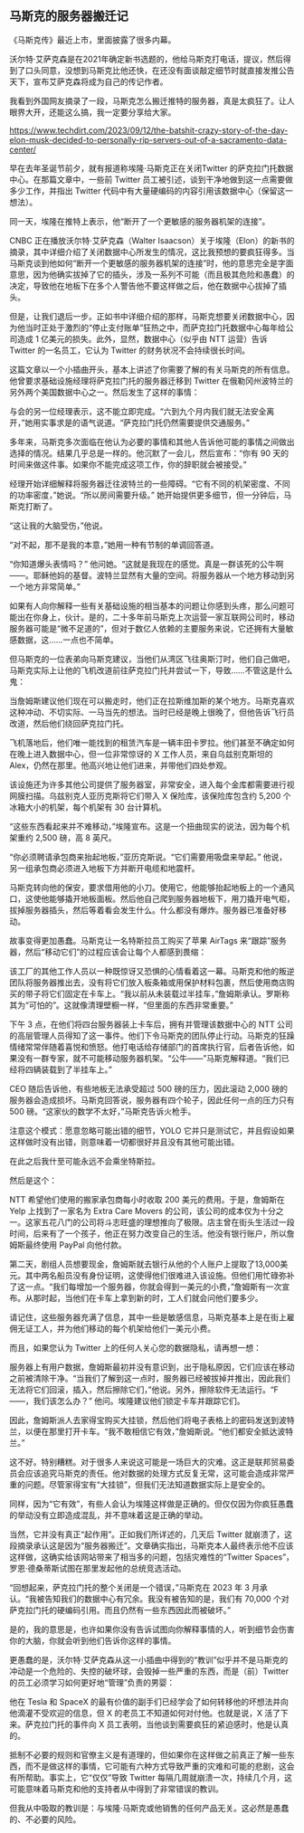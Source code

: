 ## 马斯克的服务器搬迁记

《马斯克传》最近上市，里面披露了很多内幕。

沃尔特·艾萨克森是在2021年确定新书选题的，他给马斯克打电话，提议，然后得到了口头同意，没想到马斯克比他还快，在还没有面谈敲定细节时就直接发推公告天下，宣布艾萨克森将成为自己的传记作者。

我看到外国网友摘录了一段，马斯克怎么搬迁推特的服务器，真是太疯狂了。让人眼界大开，还能这么搞，我一定要分享给大家。

https://www.techdirt.com/2023/09/12/the-batshit-crazy-story-of-the-day-elon-musk-decided-to-personally-rip-servers-out-of-a-sacramento-data-center/

早在去年圣诞节前夕，就有报道称埃隆·马斯克正在关闭Twitter 的萨克拉门托数据中心。在那篇文章中，一些前 Twitter 员工被引述，谈到干净地做到这一点需要做多少工作，并指出 Twitter 代码中有大量硬编码的内容引用该数据中心（保留这一想法）。

同一天，埃隆在推特上表示，他“断开了一个更敏感的服务器机架的连接”。


CNBC 正在播放沃尔特·艾萨克森（Walter Isaacson）关于埃隆（Elon）的新书的摘录，其中详细介绍了关闭数据中心所发生的情况，这比我预想的要疯狂得多。当马斯克谈到他如何“断开一个更敏感的服务器机架的连接”时，他的意思完全是字面意思，因为他确实拔掉了它的插头，涉及一系列不可能（而且极其危险和愚蠢）的决定，导致他在地板下在多个人警告他不要这样做之后，他在数据中心拔掉了插头。

但是，让我们退后一步。正如书中详细介绍的那样，马斯克想要关闭数据中心，因为他当时正处于激烈的“停止支付账单”狂热之中，而萨克拉门托数据中心每年给公司造成 1 亿美元的损失。此外，显然，数据中心（似乎由 NTT 运营）告诉 Twitter 的一名员工，它认为 Twitter 的财务状况不会持续很长时间。

这篇文章以一个小插曲开头，基本上讲述了你需要了解的有关马斯克的所有信息。他曾要求基础设施经理将萨克拉门托的服务器迁移到 Twitter 在俄勒冈州波特兰的另外两个美国数据中心之一。然后发生了这样的事情：

与会的另一位经理表示，这不能立即完成。“六到九个月内我们就无法安全离开，”她用实事求是的语气说道。“萨克拉门托仍然需要提供交通服务。”

多年来，马斯克多次面临在他认为必要的事情和其他人告诉他可能的事情之间做出选择的情况。结果几乎总是一样的。他沉默了一会儿，然后宣布：“你有 90 天的时间来做这件事。如果你不能完成这项工作，你的辞职就会被接受。”

经理开始详细解释将服务器迁往波特兰的一些障碍。“它有不同的机架密度、不同的功率密度，”她说。“所以房间需要升级。” 她开始提供更多细节，但一分钟后，马斯克打断了。

“这让我的大脑受伤，”他说。

“对不起，那不是我的本意，”她用一种有节制的单调回答道。

“你知道爆头表情吗？” 他问她。“这就是我现在的感觉。真是一群该死的公牛啊——。耶稣他妈的基督。波特兰显然有大量的空间。将服务器从一个地方移动到另一个地方非常简单。”

如果有人向你解释一些有关基础设施的相当基本的问题让你感到头疼，那么问题可能出在你身上，伙计。是的，二十多年前马斯克上次运营一家互联网公司时，移动服务器可能是“微不足道的”，但对于数亿人依赖的主要服务来说，它还拥有大量敏感数据，这……一点也不简单。

但马斯克的一位表弟向马斯克建议，当他们从湾区飞往奥斯汀时，他们自己做吧，马斯克实际上让他的飞机改道前往萨克拉门托并尝试一下，导致……不管这是什么鬼：

当詹姆斯建议他们现在可以搬走时，他们正在拉斯维加斯的某个地方。马斯克喜欢这种冲动、不切实际、一马当先的想法。当时已经是晚上很晚了，但他告诉飞行员改道，然后他们绕回萨克拉门托。

飞机落地后，他们唯一能找到的租赁汽车是一辆丰田卡罗拉。他们甚至不确定如何在晚上进入数据中心，但一位非常惊讶的 X 工作人员，来自乌兹别克斯坦的 Alex，仍然在那里。他高兴地让他们进来，并带他们四处参观。

该设施还为许多其他公司提供了服务器室，非常安全，进入每个金库都需要进行视网膜扫描。乌兹别克人亚历克斯将它们带入 X 保险库，该保险库包含约 5,200 个冰箱大小的机架，每个机架有 30 台计算机。

“这些东西看起来并不难移动，”埃隆宣布。这是一个扭曲现实的说法，因为每个机架重约 2,500 磅，高 8 英尺。

“你必须聘请承包商来抬起地板，”亚历克斯说。“它们需要用吸盘来举起。” 他说，另一组承包商必须进入地板下方并断开电缆和地震杆。

马斯克转向他的保安，要求借用他的小刀。使用它，他能够抬起地板上的一个通风口，这使他能够撬开地板面板。然后他自己爬到服务器地板下，用刀撬开电气柜，拔掉服务器插头，然后等着看会发生什么。什么都没有爆炸。服务器已准备好移动。

故事变得更加愚蠢。马斯克让一名特斯拉员工购买了苹果 AirTags 来“跟踪”服务器，然后“移动它们”的过程应该会让每个人都感到畏缩：

该工厂的其他工作人员以一种既惊讶又恐惧的心情看着这一幕。马斯克和他的叛逆团队将服务器推出去，没有将它们放入板条箱或用保护材料包裹，然后使用商店购买的带子将它们固定在卡车上。“我以前从未装载过半挂车，”詹姆斯承认。罗斯称其为“可怕的”。这就像清理壁橱一样，“但里面的东西非常重要。”

下午 3 点，在他们将四台服务器装上卡车后，拥有并管理该数据中心的 NTT 公司的高层管理人员得知了这一事件。他们下令马斯克的团队停止行动。马斯克的狂躁情绪常常伴随着喜悦和愤怒。他打电话给存储部门的首席执行官，后者告诉他，如果没有一群专家，就不可能移动服务器机架。“公牛——”马斯克解释道。“我们已经将四辆装载到了半挂车上。”

CEO 随后告诉他，有些地板无法承受超过 500 磅的压力，因此滚动 2,000 磅的服务器会造成损坏。马斯克回答说，服务器有四个轮子，因此任何一点的压力只有 500 磅。“这家伙的数学不太好，”马斯克告诉火枪手。

注意这个模式：愿意忽略可能出错的细节，YOLO 它并只是测试它，并且假设如果这样做时没有出错，则意味着一切都很好并且没有其他可能出错。

在此之后我什至可能永远不会乘坐特斯拉。

然后是这个：

NTT 希望他们使用的搬家承包商每小时收取 200 美元的费用。于是，詹姆斯在 Yelp 上找到了一家名为 Extra Care Movers 的公司，该公司的成本仅为十分之一。这家五花八门的公司将斗志旺盛的理想推向了极限。店主曾在街头生活过一段时间，后来有了一个孩子，他正在努力改变自己的生活。他没有银行账户，所以詹姆斯最终使用 PayPal 向他付款。

第二天，剧组人员想要现金，詹姆斯就去银行从他的个人账户上提取了13,000美元。其中两名船员没有身份证明，这使得他们很难进入该设施。但他们用忙碌弥补了这一点。“我们每增加一个服务器，你就会得到一美元的小费，”詹姆斯有一次宣布。从那时起，当他们在卡车上拿到新的时，工人们就会问他们要多少。

请记住，这些服务器充满了信息，其中一些是敏感信息，马斯克基本上是在街上雇佣无证工人，并为他们移动的每个机架给他们一美元小费。

而且，如果您认为 Twitter 上的任何人关心您的数据隐私，请再想一想：

服务器上有用户数据，詹姆斯最初并没有意识到，出于隐私原因，它们应该在移动之前被清除干净。“当我们了解到这一点时，服务器已经被拔掉并推出，因此我们无法将它们回滚，插入，然后擦除它们，”他说。另外，擦除软件无法运行。“F——，我们该怎么办？” 他问。埃隆建议他们锁定卡车并跟踪它们。

因此，詹姆斯派人去家得宝购买大挂锁，然后他们将电子表格上的密码发送到波特兰，以便在那里打开卡车。“我不敢相信它有效，”詹姆斯说。“他们都安全抵达波特兰。”

这不好。特别糟糕。对于很多人来说这可能是一场巨大的灾难。这正是联邦贸易委员会应该追究马斯克的责任。他对数据的处理方式反复无常，这可能会造成非常严重的问题。尽管家得宝有“大挂锁”，但我们无法知道数据实际上是安全的。

同样，因为“它有效”，有些人会认为埃隆这样做是正确的。但仅仅因为你疯狂愚蠢的举动没有立即造成混乱，并不意味着这是正确的举动。

当然，它并没有真正“起作用”。正如我们所详述的，几天后 Twitter 就崩溃了，这段摘录承认这是因为“服务器搬迁”。文章确实指出，马斯克本人最终表示他不应该这样做，这确实给该网站带来了相当多的问题，包括灾难性的“Twitter Spaces”，罗恩·德桑蒂斯试图在那里发起他的总统竞选活动。

“回想起来，萨克拉门托的整个关闭是一个错误，”马斯克在 2023 年 3 月承认。“我被告知我们的数据中心有冗余。我没有被告知的是，我们有 70,000 个对萨克拉门托的硬编码引用。而且仍然有一些东西因此而被破坏。”

是的，我的意思是，也许如果你没有告诉试图向你解释事情的人，听到细节会伤害你的大脑，你就会听到他们告诉你这样的事情。

更愚蠢的是，沃尔特·艾萨克森从这一小插曲中得到的“教训”似乎并不是马斯克的冲动是一个危险的、失控的破坏球，会毁掉一些严重的东西，而是（前）Twitter 的员工必须学习如何更好地“管理”负责的男婴：

他在 Tesla 和 SpaceX 的最有价值的副手们已经学会了如何转移他的坏想法并向他滴灌不受欢迎的信息，但 X 的老员工不知道如何对付他。也就是说，X 活了下来。萨克拉门托的事件向 X 员工表明，当他谈到需要疯狂的紧迫感时，他是认真的。

抵制不必要的规则和官僚主义是有道理的，但如果你在这样做之前真正了解一些东西，而不是做这样的事情，它可能有六种方式导致严重的灾难和可能的悲剧，这会有所帮助。事实上，它“仅仅”导致 Twitter 每隔几周就崩溃一次，持续几个月，这可能意味着马斯克和他的支持者从中得到了非常错误的教训。

但我从中吸取的教训是：与埃隆·马斯克或他销售的任何产品无关。这必然是愚蠢的、不必要的风险。

